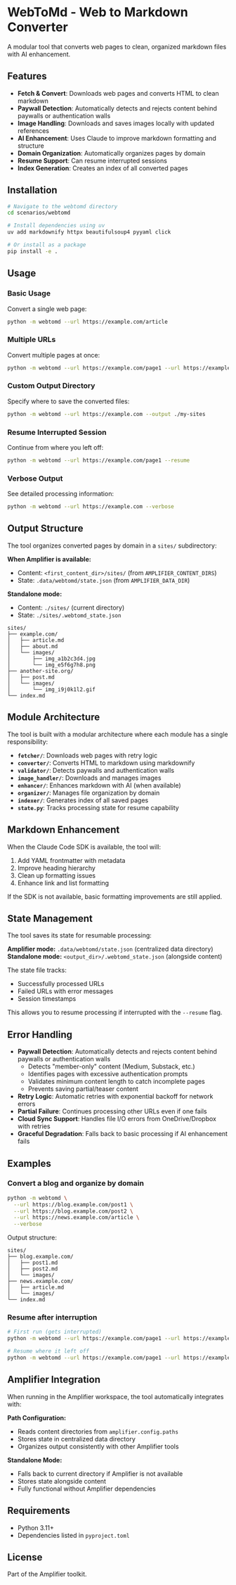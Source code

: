 # WebToMd - Web to Markdown Converter

A modular tool that converts web pages to clean, organized markdown files with AI enhancement.

## Features

- **Fetch & Convert**: Downloads web pages and converts HTML to clean markdown
- **Paywall Detection**: Automatically detects and rejects content behind paywalls or authentication walls
- **Image Handling**: Downloads and saves images locally with updated references
- **AI Enhancement**: Uses Claude to improve markdown formatting and structure
- **Domain Organization**: Automatically organizes pages by domain
- **Resume Support**: Can resume interrupted sessions
- **Index Generation**: Creates an index of all converted pages

## Installation

```bash
# Navigate to the webtomd directory
cd scenarios/webtomd

# Install dependencies using uv
uv add markdownify httpx beautifulsoup4 pyyaml click

# Or install as a package
pip install -e .
```

## Usage

### Basic Usage

Convert a single web page:

```bash
python -m webtomd --url https://example.com/article
```

### Multiple URLs

Convert multiple pages at once:

```bash
python -m webtomd --url https://example.com/page1 --url https://example.com/page2
```

### Custom Output Directory

Specify where to save the converted files:

```bash
python -m webtomd --url https://example.com --output ./my-sites
```

### Resume Interrupted Session

Continue from where you left off:

```bash
python -m webtomd --url https://example.com/page1 --resume
```

### Verbose Output

See detailed processing information:

```bash
python -m webtomd --url https://example.com --verbose
```

## Output Structure

The tool organizes converted pages by domain in a `sites/` subdirectory:

**When Amplifier is available:**
- Content: `<first_content_dir>/sites/` (from `AMPLIFIER_CONTENT_DIRS`)
- State: `.data/webtomd/state.json` (from `AMPLIFIER_DATA_DIR`)

**Standalone mode:**
- Content: `./sites/` (current directory)
- State: `./sites/.webtomd_state.json`

```
sites/
├── example.com/
│   ├── article.md
│   ├── about.md
│   └── images/
│       ├── img_a1b2c3d4.jpg
│       └── img_e5f6g7h8.png
├── another-site.org/
│   ├── post.md
│   └── images/
│       └── img_i9j0k1l2.gif
└── index.md
```

## Module Architecture

The tool is built with a modular architecture where each module has a single responsibility:

- **`fetcher/`**: Downloads web pages with retry logic
- **`converter/`**: Converts HTML to markdown using markdownify
- **`validator/`**: Detects paywalls and authentication walls
- **`image_handler/`**: Downloads and manages images
- **`enhancer/`**: Enhances markdown with AI (when available)
- **`organizer/`**: Manages file organization by domain
- **`indexer/`**: Generates index of all saved pages
- **`state.py`**: Tracks processing state for resume capability

## Markdown Enhancement

When the Claude Code SDK is available, the tool will:

1. Add YAML frontmatter with metadata
2. Improve heading hierarchy
3. Clean up formatting issues
4. Enhance link and list formatting

If the SDK is not available, basic formatting improvements are still applied.

## State Management

The tool saves its state for resumable processing:

**Amplifier mode:** `.data/webtomd/state.json` (centralized data directory)
**Standalone mode:** `<output_dir>/.webtomd_state.json` (alongside content)

The state file tracks:
- Successfully processed URLs
- Failed URLs with error messages
- Session timestamps

This allows you to resume processing if interrupted with the `--resume` flag.

## Error Handling

- **Paywall Detection**: Automatically detects and rejects content behind paywalls or authentication walls
  - Detects "member-only" content (Medium, Substack, etc.)
  - Identifies pages with excessive authentication prompts
  - Validates minimum content length to catch incomplete pages
  - Prevents saving partial/teaser content
- **Retry Logic**: Automatic retries with exponential backoff for network errors
- **Partial Failure**: Continues processing other URLs even if one fails
- **Cloud Sync Support**: Handles file I/O errors from OneDrive/Dropbox with retries
- **Graceful Degradation**: Falls back to basic processing if AI enhancement fails

## Examples

### Convert a blog and organize by domain

```bash
python -m webtomd \
  --url https://blog.example.com/post1 \
  --url https://blog.example.com/post2 \
  --url https://news.example.com/article \
  --verbose
```

Output structure:
```
sites/
├── blog.example.com/
│   ├── post1.md
│   ├── post2.md
│   └── images/
├── news.example.com/
│   ├── article.md
│   └── images/
└── index.md
```

### Resume after interruption

```bash
# First run (gets interrupted)
python -m webtomd --url https://example.com/page1 --url https://example.com/page2

# Resume where it left off
python -m webtomd --url https://example.com/page1 --url https://example.com/page2 --resume
```

## Amplifier Integration

When running in the Amplifier workspace, the tool automatically integrates with:

**Path Configuration:**
- Reads content directories from `amplifier.config.paths`
- Stores state in centralized data directory
- Organizes output consistently with other Amplifier tools

**Standalone Mode:**
- Falls back to current directory if Amplifier is not available
- Stores state alongside content
- Fully functional without Amplifier dependencies

## Requirements

- Python 3.11+
- Dependencies listed in `pyproject.toml`

## License

Part of the Amplifier toolkit.